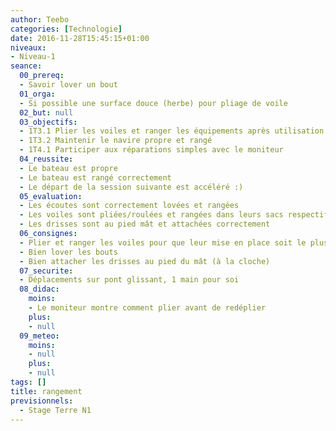 ```yaml
---
author: Teebo
categories: [Technologie]
date: 2016-11-28T15:45:15+01:00
niveaux:
- Niveau-1
seance:
  00_prereq:
  - Savoir lover un bout
  01_orga:
  - Si possible une surface douce (herbe) pour pliage de voile
  02_but: null
  03_objectifs:
  - 1T3.1 Plier les voiles et ranger les équipements après utilisation
  - 1T3.2 Maintenir le navire propre et rangé
  - 1T4.1 Participer aux réparations simples avec le moniteur
  04_reussite:
  - Le bateau est propre
  - Le bateau est rangé correctement
  - Le départ de la session suivante est accéléré :)
  05_evaluation:
  - Les écoutes sont correctement lovées et rangées
  - Les voiles sont pliées/roulées et rangées dans leurs sacs respectifs
  - Les drisses sont au pied mât et attachées correctement
  06_consignes:
  - Plier et ranger les voiles pour que leur mise en place soit le plus simple possible
  - Bien lover les bouts
  - Bien attacher les drisses au pied du mât (à la cloche)
  07_securite:
  - Déplacements sur pont glissant, 1 main pour soi
  08_didac:
    moins:
    - Le moniteur montre comment plier avant de redéplier
    plus:
    - null
  09_meteo:
    moins:
    - null
    plus:
    - null
tags: []
title: rangement
previsionnels:
  - Stage Terre N1
---
```


